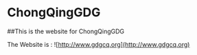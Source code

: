 # ChongQingGDG

##This is the website for ChongQingGDG 

The Website is : ![http://www.gdgcq.org](http://www.gdgcq.org)
